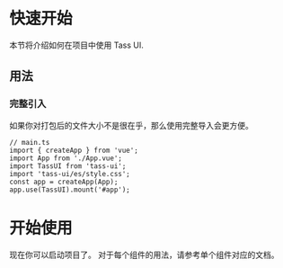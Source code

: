 <!--
 * @Description: Stay hungry，Stay foolish
 * @Author: Huccct
 * @Date: 2023-02-10 11:26:22
 * @LastEditors: Huccct
 * @LastEditTime: 2023-02-12 10:39:28
-->
# 快速开始

本节将介绍如何在项目中使用 Tass UI.
## 用法
### 完整引入
如果你对打包后的文件大小不是很在乎，那么使用完整导入会更方便。
```
// main.ts
import { createApp } from 'vue';
import App from './App.vue';
import TassUI from 'tass-ui';
import 'tass-ui/es/style.css';
const app = createApp(App);
app.use(TassUI).mount('#app');
```
# 开始使用
现在你可以启动项目了。 对于每个组件的用法，请参考单个组件对应的文档。
